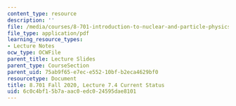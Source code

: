 ```yaml
---
content_type: resource
description: ''
file: /media/courses/8-701-introduction-to-nuclear-and-particle-physics-fall-2020/6c0c4bf15b7aaac0edc024595dae8101_MIT8_701f20_lec7.4.pdf
file_type: application/pdf
learning_resource_types:
- Lecture Notes
ocw_type: OCWFile
parent_title: Lecture Slides
parent_type: CourseSection
parent_uid: 75ab9f65-e7ec-e552-10bf-b2eca4629bf0
resourcetype: Document
title: 8.701 Fall 2020, Lecture 7.4 Current Status
uid: 6c0c4bf1-5b7a-aac0-edc0-24595dae8101
---
```

